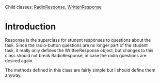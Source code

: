 Child classes: [RadioResponse](RadioResponse.md), [WrittenResponse](WrittenResponse.md)

# Introduction #
Response is the superclass for student responses to questions about the task. Since the radio-button questions are no longer part of the student task, it really only defines the WrittenResponse object, but changes to this class should not break RadioResponse, in case the radio questions are desired again.

The methods defined in this class are fairly simple but I should define them anyway.